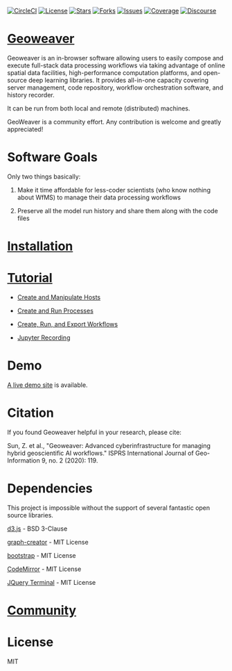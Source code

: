 [![CircleCI](https://circleci.com/gh/ZihengSun/Geoweaver/tree/master.svg?style=svg)](https://circleci.com/gh/ZihengSun/Geoweaver/tree/master) [![License](https://img.shields.io/github/license/ESIPFed/Geoweaver.svg)](https://github.com/ESIPFed/Geoweaver/blob/master/LICENSE) [![Stars](https://img.shields.io/github/stars/ESIPFed/Geoweaver.svg)](https://github.com/ESIPFed/Geoweaver/stargazers) [![Forks](https://img.shields.io/github/forks/ESIPFed/Geoweaver.svg)](https://github.com/ESIPFed/Geoweaver/network/members) [![Issues](https://img.shields.io/github/issues/ESIPFed/Geoweaver.svg)](https://github.com/ESIPFed/Geoweaver/issues) [![Coverage](https://img.shields.io/badge/coverage-100%25-success.svg)](https://codecov.io/) [![Discourse](https://img.shields.io/badge/discourse/status?server=https%3A%2F%2Fgeoweaver.discourse.group)](https://geoweaver.discourse.group)

# [Geoweaver](https://esipfed.github.io/Geoweaver/)

Geoweaver is an in-browser software allowing users to easily compose and execute full-stack data processing workflows via taking advantage of online spatial data facilities, high-performance computation platforms, and open-source deep learning libraries. It provides all-in-one capacity covering server management, code repository, workflow orchestration software, and history recorder. 

It can be run from both local and remote (distributed) machines.

GeoWeaver is a community effort. Any contribution is welcome and greatly appreciated! 

# Software Goals

Only two things basically:

1. Make it time affordable for less-coder scientists (who know nothing about WfMS) to manage their data processing workflows

2. Preserve all the model run history and share them along with the code files

# [Installation](docs/install.md)

# [Tutorial](https://zihengsun.github.io/Geoweaver/)

* [Create and Manipulate Hosts](docs/host.md)

* [Create and Run Processes](docs/process.md)

* [Create, Run, and Export Workflows](docs/workflow.md)

* [Jupyter Recording](https://andrewmagill.github.io/#/)

# Demo

[A live demo site](https://geobrain.csiss.gmu.edu/Geoweaver) is available.

# Citation

If you found Geoweaver helpful in your research, please cite: 

Sun, Z. et al., "Geoweaver: Advanced cyberinfrastructure for managing hybrid geoscientific AI workflows." ISPRS International Journal of Geo-Information 9, no. 2 (2020): 119.

# Dependencies

This project is impossible without the support of several fantastic open source libraries.

[d3.js](https://github.com/d3/d3) - BSD 3-Clause

[graph-creator](https://github.com/cjrd/directed-graph-creator) - MIT License

[bootstrap](https://github.com/twbs/bootstrap) - MIT License

[CodeMirror](https://github.com/codemirror/CodeMirror) - MIT License

[JQuery Terminal](https://github.com/jcubic/jquery.terminal) - MIT License

# [Community](docs/authors.md)

# License

MIT


